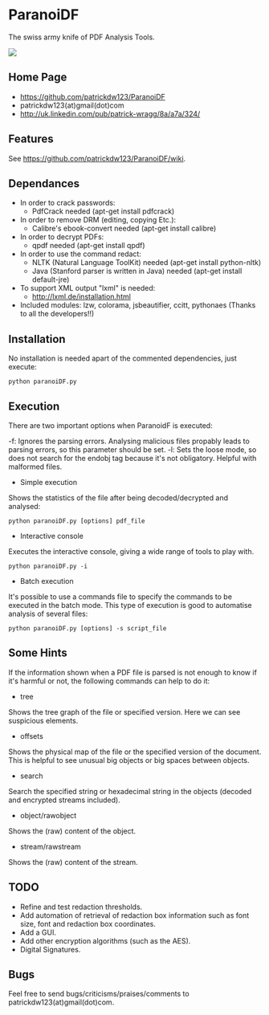 ParanoiDF
=========

The swiss army knife of PDF Analysis Tools.

![](http://i16.photobucket.com/albums/b37/psynto/1-1.jpg)

Home Page 
-----------

* https://github.com/patrickdw123/ParanoiDF
* patrickdw123(at)gmail(dot)com
* http://uk.linkedin.com/pub/patrick-wragg/8a/a7a/324/

Features
-----------

See https://github.com/patrickdw123/ParanoiDF/wiki.

Dependances
-----------

* In order to crack passwords: 
	- PdfCrack needed (apt-get install pdfcrack)
* In order to remove DRM (editing, copying Etc.): 
	- Calibre's ebook-convert needed (apt-get install calibre)
* In order to decrypt PDFs: 
	- qpdf needed (apt-get install qpdf)
* In order to use the command redact:
	- NLTK (Natural Language ToolKit) needed (apt-get install python-nltk)
	- Java (Stanford parser is written in Java) needed (apt-get install default-jre)
* To support XML output "lxml" is needed:
   - http://lxml.de/installation.html
* Included modules: lzw, colorama, jsbeautifier, ccitt, pythonaes (Thanks to all the developers!!)

Installation
-----------

No installation is needed apart of the commented dependencies, just execute:

	python paranoiDF.py

Execution
-----------

There are two important options when ParanoidF is executed:

-f: Ignores the parsing errors. Analysing malicious files propably leads to parsing errors, so this parameter should be set.
-l: Sets the loose mode, so does not search for the endobj tag because it's not obligatory. Helpful with malformed files.


* Simple execution

Shows the statistics of the file after being decoded/decrypted and analysed:

    python paranoiDF.py [options] pdf_file


* Interactive console

Executes the interactive console, giving a wide range of tools to play with.

    python paranoiDF.py -i 


* Batch execution

It's possible to use a commands file to specify the commands to be executed in the batch mode. This type of execution is good to automatise analysis of several files:

    python paranoiDF.py [options] -s script_file 

Some Hints
-----------
If the information shown when a PDF file is parsed is not enough to know if it's harmful or not, the following commands can help to do it:

* tree

Shows the tree graph of the file or specified version. Here we can see suspicious elements.


* offsets 

Shows the physical map of the file or the specified version of the document. This is helpful to see unusual big objects or big spaces between objects.


* search

Search the specified string or hexadecimal string in the objects (decoded and encrypted streams included).


* object/rawobject

Shows the (raw) content of the object.


* stream/rawstream

Shows the (raw) content of the stream.

TODO
----------
* Refine and test redaction thresholds.
* Add automation of retrieval of redaction box information such as font size, font and redaction box coordinates.
* Add a GUI.
* Add other encryption algorithms (such as the AES).
* Digital Signatures.



Bugs
----------

Feel free to send bugs/criticisms/praises/comments to patrickdw123(at)gmail(dot)com.
